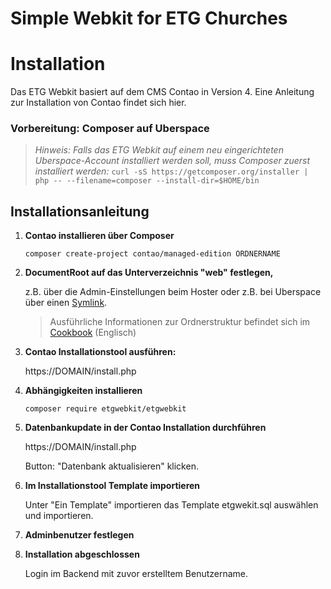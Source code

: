 # Simple Webkit for ETG Churches

# Installation
Das ETG Webkit basiert auf dem CMS Contao in Version 4. Eine Anleitung zur Installation von Contao findet sich hier.

### Vorbereitung: Composer auf Uberspace
> _Hinweis: Falls das ETG Webkit auf einem neu eingerichteten Uberspace-Account installiert werden soll, muss Composer zuerst installiert werden:_
`curl -sS https://getcomposer.org/installer | php -- --filename=composer --install-dir=$HOME/bin`

## Installationsanleitung
1. **Contao installieren über Composer**

    `composer create-project contao/managed-edition ORDNERNAME`

2. **DocumentRoot auf das Unterverzeichnis "web" festlegen,** 
    
    z.B. über die Admin-Einstellungen beim Hoster oder z.B. bei Uberspace über einen [Symlink][2].
    > Ausführliche Informationen zur Ordnerstruktur befindet sich im [Cookbook][1] (Englisch)

3. **Contao Installationstool ausführen:**

    https://DOMAIN/install.php

4. **Abhängigkeiten installieren**

    `composer require etgwebkit/etgwebkit`

5. **Datenbankupdate in der Contao Installation durchführen**
    
    https://DOMAIN/install.php

    Button: "Datenbank aktualisieren" klicken.

6. **Im Installationstool Template importieren**

	Unter "Ein Template" importieren das Template etgwekit.sql auswählen und importieren.

7. **Adminbenutzer festlegen**

    
8. **Installation abgeschlossen**

	Login im Backend mit zuvor erstelltem Benutzername.


[1]: https://docs.contao.org/books/cookbook/en/folder-structure.html
[2]: https://wiki.uberspace.de/domain:subdomain